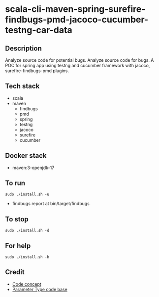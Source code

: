 # scala-cli-maven-spring-surefire-findbugs-pmd-jacoco-cucumber-testng-car-data

## Description
Analyze source code for potential bugs.
Analyze source code for bugs.
A POC for spring app using testng
and cucumber framework with jacoco,
surefire-findbugs-pmd plugins.

## Tech stack
- scala
- maven
	- findbugs
	- pmd
  - spring
  - testng
  - jacoco
  - surefire
  - cucumber

## Docker stack
- maven:3-openjdk-17

## To run
`sudo ./install.sh -u`
- findbugs report at bin/target/findbugs

## To stop
`sudo ./install.sh -d`

## For help
`sudo ./install.sh -h`

## Credit
- [Code concept](https://stackoverflow.com/questions/67847818/maven-junit-5-cucumber-not-running-tests)
- [Parameter Type code base](https://thepracticaldeveloper.com/cucumber-guide-3-step-definitions-state/)
